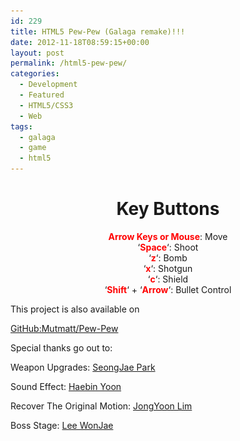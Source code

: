 ```yaml
---
id: 229
title: HTML5 Pew-Pew (Galaga remake)!!!
date: 2012-11-18T08:59:15+00:00
layout: post
permalink: /html5-pew-pew/
categories:
  - Development
  - Featured
  - HTML5/CSS3
  - Web
tags:
  - galaga
  - game
  - html5
---
```

<link href="https://raw.githubusercontent.com/Mutmatt/Pew-Pew/deprecated/css/bootstrap-responsive.min.css" type="spreadsheet" />

<link href='https://fonts.googleapis.com/css?family=Iceland' rel='stylesheet' type='text/css' />
<script src="//cdn.rawgit.com/Mutmatt/Pew-Pew/deprecated/js/jquery.min.js"></script>
<script src="//cdn.rawgit.com/Mutmatt/Pew-Pew/deprecated/bootstrap.min.js" type></script>
<script src="//cdn.rawgit.com/Mutmatt/Pew-Pew/deprecated/js/boss_weapon.js"></script>
<script src="//cdn.rawgit.com/Mutmatt/Pew-Pew/deprecated/js/galaga.js"></script>

<div class="footer" align="center">
  <h1 class="text-info">
    Key Buttons
  </h1>
  
  <p>
    <b style="color:red;">Arrow Keys or Mouse</b>: Move <br /> &#8216;<b style="color:red;">Space</b>&#8216;: Shoot <br /> &#8216;<b style="color:red;">z</b>&#8216;: Bomb <br /> &#8216;<b style="color:red;">x</b>&#8216;: Shotgun <br /> &#8216;<b style="color:red;">c</b>&#8216;: Shield <br /> &#8216;<b style="color:red;">Shift</b>&#8216; + &#8216;<b style="color:red;">Arrow</b>&#8216;: Bullet Control<br />
  </p>
</div><canvas id="galaga_canvas" width="400" height="400" style="background-color:black;" tabindex='1'></canvas>


<div id="img_source" style="display:none;">
  <img id="bad1" src="https://raw.githubusercontent.com/Mutmatt/pew-pew/deprecated/img/bad2.png?w=750" data-recalc-dims="1" />
  <img id="bad2" src="https://raw.githubusercontent.com/Mutmatt/pew-pew/deprecated/img/bad3.png?w=750" data-recalc-dims="1" />
  <img id="bad3" src="https://raw.githubusercontent.com/Mutmatt/pew-pew/deprecated/img/bad1.png?w=750" data-recalc-dims="1" />
  <img id="good" src="https://raw.githubusercontent.com/Mutmatt/pew-pew/deprecated/img/good.png?w=750" data-recalc-dims="1" />
  <img id="suri" src="https://raw.githubusercontent.com/Mutmatt/pew-pew/deprecated/img/suri.png?w=750" data-recalc-dims="1" />
  <img id="vim" src="https://raw.githubusercontent.com/Mutmatt/pew-pew/deprecated/img/vim.png?w=750" data-recalc-dims="1" />
  <img id="laser" src="https://raw.githubusercontent.com/Mutmatt/pew-pew/deprecated/img/laser1.png?resize=40%2C24"  data-recalc-dims="1" />
  <img id="boss" src="https://raw.githubusercontent.com/Mutmatt/pew-pew/deprecated/img/bc.png?resize=90%2C70"  data-recalc-dims="1" />
  <img id="explosion" src="https://raw.githubusercontent.com/Mutmatt/pew-pew/deprecated/img/explosion1.png?w=750" data-recalc-dims="1" />
</div>
<audio id="sound0">
<source src="https://raw.githubusercontent.com/Mutmatt/pew-pew/deprecated/media/galaga0.mp3"></source>
<source src="https://raw.githubusercontent.com/Mutmatt/pew-pew/deprecated/media/galaga0.wav"></source> Your browser doesn&#8217;t support our audio files </audio> <audio id="sound1">
<source src="https://raw.githubusercontent.com/Mutmatt/pew-pew/deprecated/media/galaga1.mp3"></source>
<source src="https://raw.githubusercontent.com/Mutmatt/pew-pew/deprecated/media/galaga1.wav"></source> Your browser doesn&#8217;t support our audio files </audio> <audio id="sound2">
<source src="https://raw.githubusercontent.com/Mutmatt/pew-pew/deprecated/media/galaga2.mp3"></source>
<source src="https://raw.githubusercontent.com/Mutmatt/pew-pew/deprecated/media/galaga2.wav"></source> Your browser doesn&#8217;t support our audio files </audio> <audio id="sound3">
<source src="https://raw.githubusercontent.com/Mutmatt/pew-pew/deprecated/media/galaga3.mp3"></source>
<source src="https://raw.githubusercontent.com/Mutmatt/pew-pew/deprecated/media/galaga3.wav"></source> Your browser doesn&#8217;t support our audio files </audio> <audio id="sound4">
<source src="https://raw.githubusercontent.com/Mutmatt/pew-pew/deprecated/media/galaga4.mp3"></source>
<source src="https://raw.githubusercontent.com/Mutmatt/pew-pew/deprecated/media/galaga4.wav"></source> Your browser doesn&#8217;t support our audio files </audio> <audio id="sound5">
<source src="https://raw.githubusercontent.com/Mutmatt/pew-pew/deprecated/media/galaga5.mp3"></source>
<source src="https://raw.githubusercontent.com/Mutmatt/pew-pew/deprecated/media/galaga5.wav"></source> Your browser doesn&#8217;t support our audio files </audio> <audio id="sound6">
<source src="https://raw.githubusercontent.com/Mutmatt/pew-pew/deprecated/media/galaga6.mp3"></source>
<source src="https://raw.githubusercontent.com/Mutmatt/pew-pew/deprecated/media/galaga6.wav"></source> Your browser doesn&#8217;t support our audio files </audio> <audio id="sound7">
<source src="https://raw.githubusercontent.com/Mutmatt/pew-pew/deprecated/media/galaga7.mp3"></source>
<source src="https://raw.githubusercontent.com/Mutmatt/pew-pew/deprecated/media/galaga7.wav"></source> Your browser doesn&#8217;t support our audio files </audio> <audio id="sound8">
<source src="https://raw.githubusercontent.com/Mutmatt/pew-pew/deprecated/media/galaga8.mp3"></source>
<source src="https://raw.githubusercontent.com/Mutmatt/pew-pew/deprecated/media/galaga8.wav"></source> Your browser doesn&#8217;t support our audio files </audio> <audio id="sound9">
<source src="https://raw.githubusercontent.com/Mutmatt/pew-pew/deprecated/media/galaga9.mp3"></source>
<source src="https://raw.githubusercontent.com/Mutmatt/pew-pew/deprecated/media/galaga9.wav"></source> Your browser doesn&#8217;t support our audio files </audio> <audio id="sound11">
<source src="https://raw.githubusercontent.com/Mutmatt/pew-pew/deprecated/media/galaga11.mp3"></source>
<source src="https://raw.githubusercontent.com/Mutmatt/pew-pew/deprecated/media/galaga11.wav"></source> Your browser doesn&#8217;t support our audio files </audio> <audio id="sound12">
<source src="https://raw.githubusercontent.com/Mutmatt/pew-pew/deprecated/media/galaga12.mp3"></source>
<source src="https://raw.githubusercontent.com/Mutmatt/pew-pew/deprecated/media/galaga12.wav"></source> Your browser doesn&#8217;t support our audio files </audio> <audio id="sound13">
<source src="https://raw.githubusercontent.com/Mutmatt/pew-pew/deprecated/media/galaga13.mp3"></source>
<source src="https://raw.githubusercontent.com/Mutmatt/pew-pew/deprecated/media/galaga13.wav"></source> Your browser doesn&#8217;t support our audio files </audio> <audio id="sound14">
<source src="https://raw.githubusercontent.com/Mutmatt/pew-pew/deprecated/media/galaga14.mp3"></source>
<source src="https://raw.githubusercontent.com/Mutmatt/pew-pew/deprecated/media/galaga14.wav"></source> Your browser doesn&#8217;t support our audio files </audio> This project is also available on 

<a href="https://github.com/Mutmatt/Pew-Pew" title="HTML5 Galaga" rel="external" target="_blank">GitHub:Mutmatt/Pew-Pew</a>  


  
Special thanks go out to:
  
Weapon Upgrades: <a href="https://plus.google.com/111302679105358219806/about" target="_blank">SeongJae Park</a>
  
Sound Effect: <a href="https://plus.google.com/106958385030616827332/about" target="_blank">Haebin Yoon</a>
  
Recover The Original Motion: <a href="https://plus.google.com/111516089306509884557/about" target="_blank">JongYoon Lim</a>
  
Boss Stage: <a href="https://plus.google.com/107621265594457706915/about" target="_blank">Lee WonJae</a>